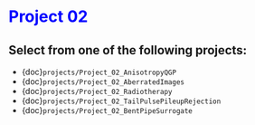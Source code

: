 # <span style="color: blue;"><b>Project 02</b></span>

## Select from one of the following projects:

* {doc}`projects/Project_02_AnisotropyQGP`
* {doc}`projects/Project_02_AberratedImages`
* {doc}`projects/Project_02_Radiotherapy`
* {doc}`projects/Project_02_TailPulsePileupRejection`
* {doc}`projects/Project_02_BentPipeSurrogate`